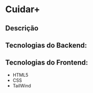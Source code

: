 # Cuidar+
## Descrição

## Tecnologias do Backend:

## Tecnologias do Frontend:
- HTML5
- CSS
- TailWind
